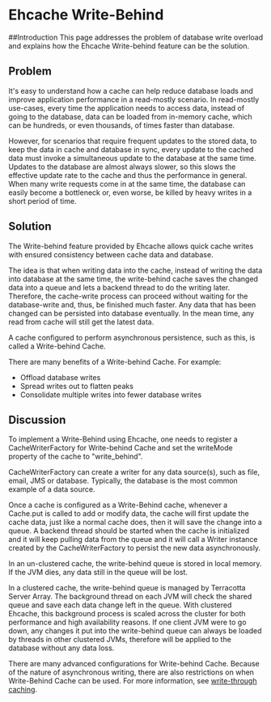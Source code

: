 ---
---
# Ehcache Write-Behind

 

##Introduction
This page addresses the problem of database write overload and explains how the Ehcache Write-behind feature can be the solution.

## Problem

It's easy to understand how a cache can help reduce database loads and improve application performance in a read-mostly scenario. In read-mostly use-cases, every time the application needs to access data, instead of going to the database, data can be loaded from in-memory cache, which can be hundreds, or even thousands, of times faster than database.

However, for scenarios that require frequent updates to the stored data, to keep the data in cache and database in sync, every update to the cached data must invoke a simultaneous update to the database at the same time. Updates to the database are almost always slower, so this slows the effective update rate to the cache and thus the performance in general. When many write requests come in at the same time, the database can easily become a bottleneck or, even worse, be killed by heavy writes in a short period of time.

## Solution

The Write-behind feature provided by Ehcache allows quick cache writes with ensured consistency between cache data and database.

The idea is that when writing data into the cache, instead of writing the data into database at the same time, the write-behind cache saves the changed data into a queue and lets a backend thread to do the writing later. Therefore, the cache-write process can proceed without waiting for the database-write and, thus, be finished much faster. Any data that has been changed can be persisted into database eventually. In the mean time, any read from cache will still get the latest data.

A cache configured to perform asynchronous persistence, such as this, is called a Write-behind Cache.

There are many benefits of a Write-behind Cache. For example:

* Offload database writes
* Spread writes out to flatten peaks
* Consolidate multiple writes into fewer database writes

## Discussion

To implement a Write-Behind using Ehcache, one needs to register a CacheWriterFactory for Write-behind Cache and set the writeMode property of the cache to "write_behind".

CacheWriterFactory can create a writer for any data source(s), such as file, email, JMS or database. Typically, the database is the most common example of a data source.

Once a cache is configured as a Write-Behind cache, whenever a Cache.put is called to add or modify data, the cache will first update the cache data, just like a normal cache does, then it will save the change into a queue. A backend thread should be started when the cache is initialized and it will keep pulling data from the queue and it will call a Writer instance created by the CacheWriterFactory to persist the new data asynchronously.

In an un-clustered cache, the write-behind queue is stored in local memory. If the JVM dies, any data still in the queue will be lost.

In a clustered cache, the write-behind queue is managed by Terracotta Server Array. The background thread on each JVM will check the shared queue and save each data change left in the queue. With clustered Ehcache, this background process is scaled across the cluster for both performance and high availability reasons. If one client JVM were to go down, any changes it put into the write-behind queue can always be loaded by threads in other clustered JVMs, therefore will be applied to the database without any data loss.

There are many advanced configurations for Write-behind Cache. Because of the nature of asynchronous writing, there are also restrictions on when Write-Behind Cache can be used. For more information, see [write-through caching](/documentation/apis/write-through-caching).

